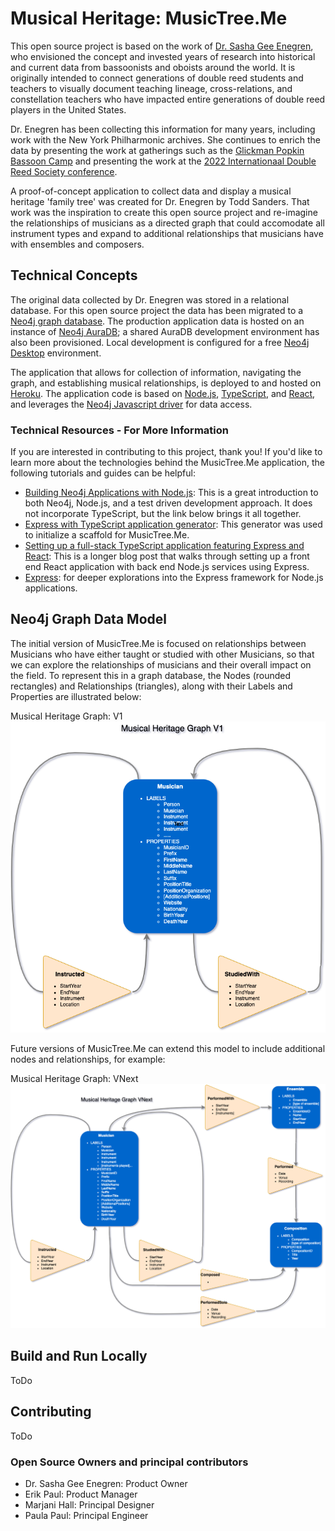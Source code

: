 # Musical Heritage: MusicTree.Me

This open source project is based on the work of [Dr. Sasha Gee Enegren](https://www.sashabassoon.com/), who envisioned the concept and invested years of research into historical and current data from bassoonists and oboists around the world. It is originally intended to connect generations of double reed students and teachers to visually document teaching lineage, cross-relations, and constellation teachers who have impacted entire generations of double reed players in the United States.

Dr. Enegren has been collecting this information for many years, including work with the New York Philharmonic archives. She continues to enrich the data by presenting the work at gatherings such as the [Glickman Popkin Bassoon Camp](https://www.bassooncamp.com/) and presenting the work at the [2022 Internationaal Double Reed Society conference](https://idrs2022.org/sessions/lecture-sasha-enegren/).

A proof-of-concept application to collect data and display a musical heritage 'family tree' was created for Dr. Enegren by Todd Sanders. That work was the inspiration to create this open source project and re-imagine the relationships of musicians as a directed graph that could accomodate all instrument types and expand to additional relationships that musicians have with ensembles and composers.

## Technical Concepts

The original data collected by Dr. Enegren was stored in a relational database. For this open source project the data has been migrated to a [Neo4j graph database](https://neo4j.com/). The production application data is hosted on an instance of [Neo4j AuraDB](https://neo4j.com/cloud/platform/aura-graph-database/); a shared AuraDB development environment has also been provisioned. Local development is configured for a free [Neo4j Desktop](https://neo4j.com/product/developer-tools/) environment.

The application that allows for collection of information, navigating the graph, and establishing musical relationships, is deployed to and hosted on [Heroku](https://www.heroku.com/). The application code is based on [Node.js](https://nodejs.org/), [TypeScript](https://www.typescriptlang.org/), and [React](https://reactjs.org/), and leverages the [Neo4j Javascript driver](https://neo4j.com/developer/javascript/) for data access.

### Technical Resources - For More Information

If you are interested in contributing to this project, thank you! If you'd like to learn more about the technologies behind the MusicTree.Me application, the following tutorials and guides can be helpful:

- [Building Neo4j Applications with Node.js](https://neo4j.com/developer/javascript/): This is a great introduction to both Neo4j, Node.js, and a test driven development approach. It does not incorporate TypeScript, but the link below brings it all together.
- [Express with TypeScript application generator](https://www.npmjs.com/package/express-generator-typescript): This generator was used to initialize a scaffold for MusicTree.Me.
- [Setting up a full-stack TypeScript application featuring Express and React](https://levelup.gitconnected.com/setting-up-a-full-stack-typescript-application-featuring-express-and-react-ccfe07f2ea47): This is a longer blog post that walks through setting up a front end React application with back end Node.js services using Express.
- [Express](https://expressjs.com/): for deeper explorations into the Express framework for Node.js applications.

## Neo4j Graph Data Model

The initial version of MusicTree.Me is focused on relationships between Musicians who have either taught or studied with other Musicians, so that we can explore the relationships of musicians and their overall impact on the field. To represent this in a graph database, the Nodes (rounded rectangles) and Relationships (triangles), along with their Labels and Properties are illustrated below:

Musical Heritage Graph: V1
![Musical Heritage Graph: V1](README.assets/Musical%20Heritage%20Model-V1.png "Musical Heritage Graph: V1")

Future versions of MusicTree.Me can extend this model to include additional nodes and relationships, for example:

Musical Heritage Graph: VNext
![Musical Heritage Graph: VNext](README.assets/Musical%20Heritage%20Model-VNext.png "Musical Heritage Graph: VNext")

## Build and Run Locally

ToDo

## Contributing

ToDo

### Open Source Owners and principal contributors

- Dr. Sasha Gee Enegren: Product Owner
- Erik Paul: Product Manager
- Marjani Hall: Principal Designer
- Paula Paul: Principal Engineer
